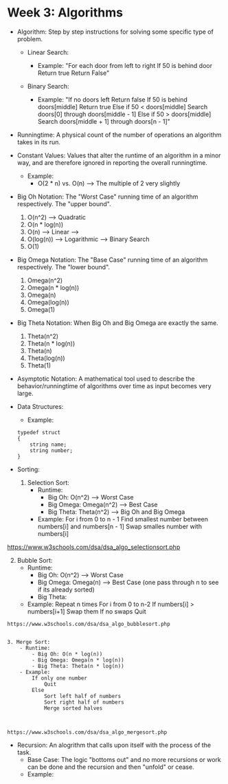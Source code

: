 # Week 3: Algorithms #

- Algorithm: Step by step instructions for solving some specific type of problem.

    - Linear Search: 
        - Example:
            "For each door from left to right
                If 50 is behind door
                    Return true
            Return False"
    
    - Binary Search:
        - Example:
            "If no doors left
                Return false
            If 50 is behind doors[middle]
                Return true
            Else if 50 < doors[middle]
                Search doors[0] through doors[middle - 1]
            Else if 50 > doors[middle]
                Search doors[middle + 1] through doors[n - 1]"
    
- Runningtime: A physical count of the number of operations an algorithm takes in its run. 

- Constant Values: Values that alter the runtime of an algorithm in a minor way, and are therefore ignored in reporting the overall runningtime.
    - Example:
        - O(2 * n) vs. O(n) --> The multiple of 2 very slightly 

- Big Oh Notation: The "Worst Case" running time of an algorithm respectively. The "upper bound".

    1. O(n^2) --> Quadratic 
    2. O(n * log(n))
    3. O(n) --> Linear --> 
    4. O(log(n)) --> Logarithmic --> Binary Search
    5. O(1)

- Big Omega Notation: The "Base Case" running time of an algorithm respectively. The "lower bound".

    1. Omega(n^2)
    2. Omega(n * log(n))
    3. Omega(n)
    4. Omega(log(n))
    5. Omega(1)

- Big Theta Notation: When Big Oh and Big Omega are exactly the same. 

    1. Theta(n^2)
    2. Theta(n * log(n))
    3. Theta(n)
    4. Theta(log(n))
    5. Theta(1)

- Asymptotic Notation: A mathematical tool used to describe the behavior/runningtime of algorithms over time as input becomes very large.

- Data Structures:
    - Example: 
    ```
    typedef struct
    {
        string name;
        string number;
    }
    ```

- Sorting: 

    1. Selection Sort: 
        - Runtime:
            - Big Oh: O(n^2) --> Worst Case
            - Big Omega: Omega(n^2) --> Best Case
            - Big Theta: Theta(n^2) --> Big Oh and Big Omega
        - Example:
            For i from 0 to n - 1
                Find smallest number between numbers[i] and numbers[n - 1]
                Swap smalles number with numbers[i]

https://www.w3schools.com/dsa/dsa_algo_selectionsort.php

   2. Bubble Sort:
        - Runtime:
            - Big Oh: O(n^2) --> Worst Case
            - Big Omega: Omega(n) --> Best Case (one pass through n to see if its already sorted)
            - Big Theta:
        - Example:
            Repeat n times
                For i from 0 to n-2
                    If numbers[i] > numbers[i+1]
                        Swap them
                If no swaps
                    Quit
    
    https://www.w3schools.com/dsa/dsa_algo_bubblesort.php
    
    
    3. Merge Sort:
        - Runtime:
            - Big Oh: O(n * log(n))
            - Big Omega: Omega(n * log(n))
            - Big Theta: Theta(n * log(n))
        - Example:
            If only one number
                Quit
            Else
                Sort left half of numbers
                Sort right half of numbers
                Merge sorted halves 



    https://www.w3schools.com/dsa/dsa_algo_mergesort.php    

- Recursion: An alogrithm that calls upon itself with the process of the task. 
    - Base Case: The logic "bottoms out" and no more recursions or work can be done and the recursion and then "unfold" or cease. 
    - Example: 

